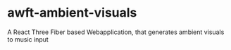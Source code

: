 # awft-ambient-visuals
A React Three Fiber based Webapplication, that generates ambient visuals to music input
